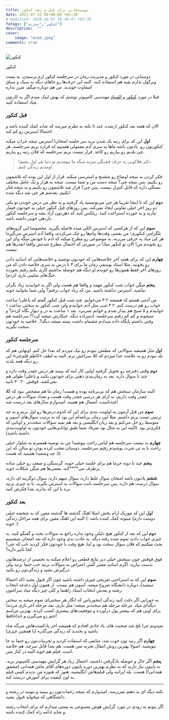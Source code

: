 ```yaml
---
title: توصیه‌هایی برای قبل و بعد کنکور
date: 2021-07-22 00:00:00 +03:30
# modified: 2020-10-07 10:49:47 +03:30
fatags: ["کنکور","تجربه"]
description:  ""
cover:
    image: "exam.jpeg" 
comments: true
---
```



![کنکور](exam.jpeg)

کنکور

دوستانی در مورد کنکور و مدیریت زمان در سرجلسه کنکور ازم پرسیدن. یه پست ویرگول بذارم بقیه هم استفاده کنند. البته این حرف‌ها رو جاهای دیگه به سبک و سیاق متفاوت خوندید. من هم دوباره میگم، ضرر نداره!

قبلا در مورد [کنکور](https://vrgl.ir/9yfB2) و [المپیاد](https://vrgl.ir/1Fdhk) مهندسی کامپیوتر نوشتم که بهش لینک میدم اگر به کارتون میاد استفاده کنید.

### قبل کنکور

الان که هفته بعد کنکور ارشده. چند تا نکته به نظرم میرسه که شاید کمک کننده باشه و احتمالا استرس رو کم کنه:

**اول** این که برای رتبه یک شدن نرید سر جلسه امتحان! استرس نتیجه خراب میکنه کنکورتون رو. یادتون باشه ماها یه سری آدم معمولی هستیم که قراره بریم سرجلسه، هر چی بلدیم رو بیاریم رو کاغذ. قرار نیست بریم سرجلسه که فلان رتبه رو بیاریم.

> دکتر هلاکویی یه حرف قشنگی میزنه میگه ما نیومدیم تو دنیا نفر اول بشیم! اومدیم زندگی کنیم.

فکر کردن به نتیجه اوضاع رو متشنج و استرسی میکنه. قرار از اول این بوده که تلاشمون رو بکنیم. پس نتیجه چی؟ نتیجه دست من و شما نیست. نتیجه به هزار و یک عامل مختلف بستگی داره که قابل کنترل نیست. پس چی؟ قرار شد تلاشمون رو بکنیم و به نتیجه فکر نکنیم. بعدشم هر چی شد دیگه شده!

**دوم** این که تا اینجا تقریبا هر چی می‌تونستید یاد گرفتید و به نظر من درس خوندن تو یکی دو روز اخر خیلی تفاوتی ایجاد نمی‌کنه. پس روزهای قبل کنکور خیلی به خودتون فشار نیارید و یه خورده استراحت کنید. ریلکس کنید که ذهن‌تون آزاد بشه و سرجلسه کنکور بازدهی خوبی داشته باشه.

**سوم** این که از هرکسی که استرس الکی میده فاصله بگیرید. مخصوصا این گروه‌های تلگرامی کنکوری؛ من بعضی وقت‌ها پیام‌ها رو چک می‌کردم، واقعا آدم استرس می‌گیره! هر کی میاد یه حرفی می‌زنه، یه موضوعی رو مطرح میکنه که ادم با خودش میگه وای این رو نخوندم من! الان تو کنکور میاد! در صورتی که احتمال مطرح شدنش واقعا انقدرها هم نیست.

**چهارم** این که برای هفته آخر خلاصه‌هایی که خودتون نوشتید و خلاصه‌هایی که اساتید دادن رو بخونید. مثلا استاد یوسفی زمان ما برای ۳ تا درس یه سری خلاصه دادن که من روزهای آخر فقط همون‌ها رو خوندم (و دیگه هم حوصله نداشتم کاری بکنم رفتم یخورده جنگ‌های صلیبی بازی کردم).

**پنجم** میگن خواب شب کنکور مهمه و واقعا هم هست ولی اگر بد خوابیدید زیاد نگران نباشید. استرس نداشته باشید. من که زیاد خواب نرفتم? ولی شما بخوابید خوبه.

من آدمی هستم که همیشه ۲ ۳ می‌خوابم. چند شب قبل کنکور گفتم که یاعلی! ساعت خواب رو هم درست کنم. ۲ ۳ شب مثل آدم خوابیدم ولی شب کنکور به سختی ساعت ۱ خوابیدم و ۵ صبح هم بیدار شدم و خوابم نمی‌برد. بعد ۱ ساعت به در و دیوار نگاه کردم? و صبحونه و کم کم رفتم سرجلسه. ادمیزاده دیگه. چیکارش میشه کرد؟! سرجلسه هم وقتی داشتم پایگاه داده میدادم چشمام داشت بسته میشد دیگه?. خلاصه به خودتون سخت نگیرید.

### سرجلسه کنکور

**اول** مثل همیشه سوالاتی که مطمئن نبودم رو تیک میزدم که بعدا حل کنم. اونهایی هم که بلد نبودم رو یه علامت جدا میزدم که کلا سراغش نرم. البته به لطف «کاظم قلم‌چی» این رو دیگه همه بلدند.

**دوم** وقتی دفترچه رو تحویل گرفتید اولین کار اینه که ببینید هر درس چقدر وقت داره و چند تا سوال داره. بعد یه زمان‌بندی ذهنی برای خودتون بکنید و یاعلی! طولی هم نمی‌کشه. فوقش ۲۰ ۳۰ ثانیه.

البته سازمان سنجش هم که بی‌برنامه بوده و هست! زمان ما هم مشخص نبود که کلا چقدر وقت داریم، به ازای هر درسی چقدر وقت هست و تعداد سوالات هر درس چندتاست. امسال هم همینه. امیدوارم سال‌های بعد درست شه!

**سوم** من قبل آزمون یه اولویت بندی برای این که کدوم درس‌ها رو اول بزنم و به چه ترتیبی تست بزنم داشتم. مثلا اون زمان برنامه‌ام این بود که به ترتیب سوال‌های آسون و متوسط رو حل می‌کنم و بعد زبان انگلیسی و بعد هم بقیه سوالات سخت‌تر و اونایی که فکری‌تر بود. (البته این یه مثال بود صرفا، شما طبق توانایی‌هایی خودتون یه اولویت‌بندی داشته باشید).

**چهارم** بد نیست سرجلسه هم لباس راحت بپوشید! من به توصیه همسرم یه شلوار خیلی راحت با یه تی شرت پوشیدم رفتم سرجلسه. دوستان تعجب کرده بودن تو سالن که این چه وضعیه! همینیه که هست :))

**پنجم** چند تا دونه خرما هم برای جلسه خیلی خوبه. گرسنگی و ضعف رو خیلی ساده برطرف می**‌**کنه. بعضی‌ها هم میگن شکلات خوبه.

**ششم** یادتون باشه امتحان سوال غلط داره، سوال مبهم داره، سوال دوگزینه ای داره، سوال درست هم داره. پس سرجلسه بابت سوالات بد استرس نگیرید. یا یه چیزی بزنید بره یا این که بذارید بعدا فکرش کنید.

### بعد کنکور

**اول** این که موزیک ارام بخش (مثلا اهنگ گذشته ها گذشته معین که به شخصه خیلی دوست دارم) میتونه کمک کننده باشه :) البته این اهنگ معین برای همه مراحل زندگی خوبه :)

**دوم** این که بعد از کنکور هیچ دلیلی وجود نداره راجع به سوالات بحث و گفتگو کنید. یه چیزی جواب دادید تموم شده رفته دیگه. یه عادت بدی وجود داره که بعد امتحان میشینیم بحث میکنیم که فلان سوال سخت بود و اینا. هیچ وقت با خودتون فکر کردید خب که چی؟ کجا تاثیر داره؟

فوق فوقش چون سنجش خیلی دیر نتایج قطعی رو اعلام میکنه یه تخمینی از درصدهاتون بدست بیارید. اگرم اساتید معتبر گفتن اعتراض به سوالات بزنید خب حتما بزنید ولی درگیرش نشید و زندگی‌تون رو بکنید.

**سوم** این که یه استراحتی تفریحی چیزی داشته باشید چون اگر قبول بشید (که احتمالا میشید)، دوباره دانشگاه شروع میشه. آسون هم نیست. از همون اول دغدغه انتخاب رشته و بعدش انتخاب استاد راهنما و کلی چیز دیگه میاد سراغتون.

یه جورایی اگر دقت کنید زندگی اینجوریاس که انگار هر سختی‌ای تموم میشه یه سختی دیگه‌ای میاد. مرحله مرحله هم سخت‌تر میشه؛ مثل بازی. بعد مرحله آخر بازی مردنه! برای اونی هم که بیشتر پول درآورده و موفقیت‌های بیشتری کسب کرده، بهترین مراسم ختم رو می‌گیرن و خداحافظ!

نمیدونم چرا تلخ شد صحبت هام. یاد جادی افتادم که همیشه اخر پادکست‌هاش می‌گه شاد باشید و بخندید که زندگی می‌گذره (یا همچین چیزی).

**چهارم** اگر رتبه تون خوب شد، منابعی که استفاده کردید و تجربیات‌تون رو حتما یه جا بنویسید. اصولا بهترین روش انتقال تجربه متن هست. هم بعدا قابل سرچه. هم خلاصه است. فیلم هم خوبه البته در کنار متن.

**پنجم** اگر حال و حوصله یادگرفتن داشتید، احتمال زیاد هر گرایش مهندسی کامپیوتر برید، به پایتون نیاز دارید که به نظرم بهترین دوره پایتون دوره‌های آقای ماش همدانی (مشفق همدانی!) هست. بله ایرانیه ولی فیلم‌هاش انگلیسیه. هنوز که هنوزه من ندیدم کسی فیلم به اون کیفیت برای آموزش درست کنه.

  

* * *

  

نکته دیگه ای به ذهنم نمی‌رسه. امیدوارم که نتیجه زحمات‌تون رو ببینید و بتونید در رشته و دانشگاهی که میخواید قبول بشید.

اگر بتونم به زودی در مورد گرایش هوش مصنوعی یه پستی میذارم که برای انتخاب رشته و شاید ادامه راه کمک کننده باشه.
